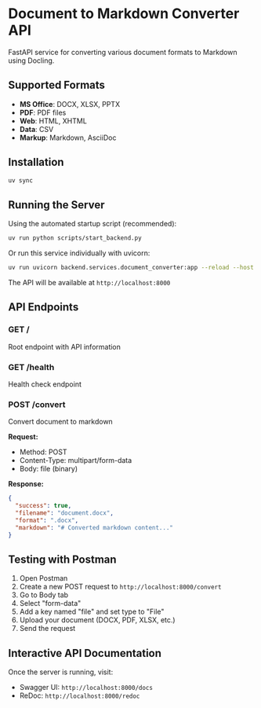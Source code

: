 # Document to Markdown Converter API

FastAPI service for converting various document formats to Markdown using Docling.

## Supported Formats

- **MS Office**: DOCX, XLSX, PPTX
- **PDF**: PDF files
- **Web**: HTML, XHTML
- **Data**: CSV
- **Markup**: Markdown, AsciiDoc

## Installation

```bash
uv sync
```

## Running the Server

Using the automated startup script (recommended):

```bash
uv run python scripts/start_backend.py
```

Or run this service individually with uvicorn:

```bash
uv run uvicorn backend.services.document_converter:app --reload --host 0.0.0.0 --port 8000
```

The API will be available at `http://localhost:8000`

## API Endpoints

### GET /
Root endpoint with API information

### GET /health
Health check endpoint

### POST /convert
Convert document to markdown

**Request:**
- Method: POST
- Content-Type: multipart/form-data
- Body: file (binary)

**Response:**
```json
{
  "success": true,
  "filename": "document.docx",
  "format": ".docx",
  "markdown": "# Converted markdown content..."
}
```

## Testing with Postman

1. Open Postman
2. Create a new POST request to `http://localhost:8000/convert`
3. Go to Body tab
4. Select "form-data"
5. Add a key named "file" and set type to "File"
6. Upload your document (DOCX, PDF, XLSX, etc.)
7. Send the request

## Interactive API Documentation

Once the server is running, visit:
- Swagger UI: `http://localhost:8000/docs`
- ReDoc: `http://localhost:8000/redoc`
